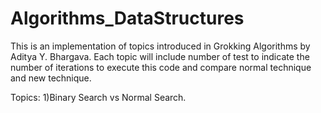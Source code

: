 # Algorithms_DataStructures
This is an implementation of topics introduced in Grokking Algorithms by Aditya Y. Bhargava.
Each topic will include number of test to indicate the number of iterations to execute this code and compare normal technique and new technique.

Topics:
1)Binary Search vs Normal Search.


